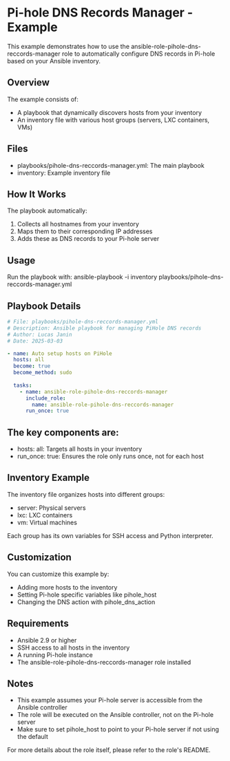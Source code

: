 # Pi-hole DNS Records Manager - Example

This example demonstrates how to use the ⁠ansible-role-pihole-dns-reccords-manager role to automatically configure DNS records in Pi-hole based on your Ansible inventory.

## Overview
The example consists of:
- A playbook that dynamically discovers hosts from your inventory
- An inventory file with various host groups (servers, LXC containers, VMs)

## Files
- ⁠playbooks/pihole-dns-reccords-manager.yml: The main playbook
- ⁠inventory: Example inventory file

## How It Works
The playbook automatically:
1.	Collects all hostnames from your inventory
2.	Maps them to their corresponding IP addresses
3.	Adds these as DNS records to your Pi-hole server

## Usage
Run the playbook with:
ansible-playbook -i inventory playbooks/pihole-dns-reccords-manager.yml

## Playbook Details
```yaml
# File: playbooks/pihole-dns-reccords-manager.yml
# Description: Ansible playbook for managing PiHole DNS records
# Author: Lucas Janin
# Date: 2025-03-03

- name: Auto setup hosts on PiHole
  hosts: all
  become: true
  become_method: sudo
  
  tasks:
    - name: ansible-role-pihole-dns-reccords-manager
      include_role:
        name: ansible-role-pihole-dns-reccords-manager
      run_once: true
```

## The key components are:

- ⁠hosts: all: Targets all hosts in your inventory
- ⁠run_once: true: Ensures the role only runs once, not for each host

## Inventory Example

The inventory file organizes hosts into different groups:

- ⁠server: Physical servers
- ⁠lxc: LXC containers
- ⁠vm: Virtual machines

Each group has its own variables for SSH access and Python interpreter.

## Customization

You can customize this example by:
- Adding more hosts to the inventory
- Setting Pi-hole specific variables like ⁠pihole_host
- Changing the DNS action with ⁠pihole_dns_action

##  Requirements

- Ansible 2.9 or higher
- SSH access to all hosts in the inventory
- A running Pi-hole instance
- The ⁠ansible-role-pihole-dns-reccords-manager role installed

## Notes

- This example assumes your Pi-hole server is accessible from the Ansible controller
- The role will be executed on the Ansible controller, not on the Pi-hole server
- Make sure to set ⁠pihole_host to point to your Pi-hole server if not using the default

For more details about the role itself, please refer to the role's README.